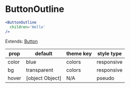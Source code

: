 # ButtonOutline

```.jsx
<ButtonOutline
  children='Hello'
/>
```

Extends: [Button](/components/Button)

prop | default | theme key | style type
---|---|---|---
color | blue | colors | responsive
bg | transparent | colors | responsive
hover | [object Object] | N/A | pseudo